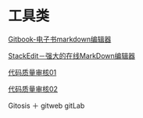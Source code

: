 # 工具类

[Gitbook-电子书markdown编辑器](https://www.gitbook.com)

[StackEdit－强大的在线MarkDown编辑器](https://stackedit.io)

[代码质量审核01](http://www.admin10000.com/document/6257.html)

[代码质量审核02](http://www.oschina.net/project/lang/22?tag=196)

Gitosis ＋ gitweb
gitLab



